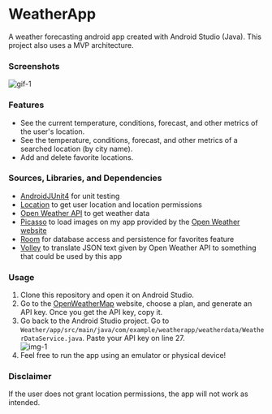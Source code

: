# WeatherApp
A weather forecasting android app created with Android Studio (Java). This project also uses a MVP architecture. 

### Screenshots
![gif-1](https://user-images.githubusercontent.com/85015271/177485442-2ca423c1-5755-4286-988e-abf9547b72cc.gif)

### Features
- See the current temperature, conditions, forecast, and other metrics of the user's location.
- See the temperature, conditions, forecast, and other metrics of a searched location (by city name). 
- Add and delete favorite locations.

### Sources, Libraries, and Dependencies
- [AndroidJUnit4](https://developer.android.com/reference/androidx/test/runner/AndroidJUnit4) for unit testing
- [Location](https://developer.android.com/reference/android/location/package-summary) to get user location and location permissions
- [Open Weather API](https://openweathermap.org/api) to get weather data
- [Picasso](https://github.com/square/picasso) to load images on my app provided by the [Open Weather website](https://openweathermap.org/weather-conditions)
- [Room](https://developer.android.com/jetpack/androidx/releases/room) for database access and persistence for favorites feature
- [Volley](https://google.github.io/volley/) to translate JSON text given by Open Weather API to something that could be used by this app

### Usage
1. Clone this repository and open it on Android Studio. 
2. Go to the [OpenWeatherMap](https://openweathermap.org/price#weather) website, choose a plan, and generate an API key. Once you get the API key, copy it.
3. Go back to the Android Studio project. Go to `Weather/app/src/main/java/com/example/weatherapp/weatherdata/WeatherDataService.java`. Paste your API key on line 27.     
![img-1](https://user-images.githubusercontent.com/85015271/177504197-6436aa6b-97ea-47a5-98e0-b948a4e5ee44.PNG)    
4. Feel free to run the app using an emulator or physical device!

### Disclaimer
If the user does not grant location permissions, the app will not work as intended.



